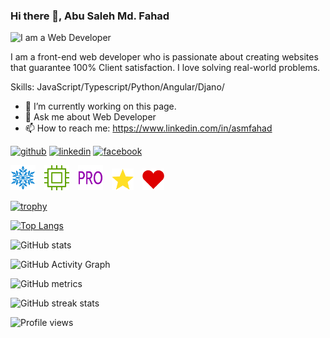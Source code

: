 ### Hi there 👋, Abu Saleh Md. Fahad

![I am a Web Developer](https://arturssmirnovs.github.io/github-profile-readme-generator/images/banner.png)

I am a front-end web developer who is passionate about creating websites that guarantee 100% Client satisfaction. I love solving real-world problems.

Skills: JavaScript/Typescript/Python/Angular/Djano/

- 🔭 I’m currently working on this page. 
- 💬 Ask me about Web Developer 
- 📫 How to reach me: https://www.linkedin.com/in/asmfahad 


[<img src='https://cdn.jsdelivr.net/npm/simple-icons@3.0.1/icons/github.svg' alt='github' height='40'>](https://github.com/fahad2021)  [<img src='https://cdn.jsdelivr.net/npm/simple-icons@3.0.1/icons/linkedin.svg' alt='linkedin' height='40'>](https://www.linkedin.com/in/https://www.linkedin.com/in/asmfahad/)  [<img src='https://cdn.jsdelivr.net/npm/simple-icons@3.0.1/icons/facebook.svg' alt='facebook' height='40'>](https://www.facebook.com/https://www.facebook.com/profile.php?id=100086609057109&mibextid=ZbWKwL)  

<a href='https://archiveprogram.github.com/'><img src='https://raw.githubusercontent.com/acervenky/animated-github-badges/master/assets/acbadge.gif' width='40' height='40'></a> <a href='https://docs.github.com/en/developers'><img src='https://raw.githubusercontent.com/acervenky/animated-github-badges/master/assets/devbadge.gif' width='40' height='40'></a> <a href='https://github.com/pricing'><img src='https://raw.githubusercontent.com/acervenky/animated-github-badges/master/assets/pro.gif' width='40' height='40'></a> <a href='https://stars.github.com/'><img src='https://raw.githubusercontent.com/acervenky/animated-github-badges/master/assets/starbadge.gif' width='35' height='35'></a> <a href='https://docs.github.com/en/github/supporting-the-open-source-community-with-github-sponsors'><img src='https://raw.githubusercontent.com/acervenky/animated-github-badges/master/assets/sponsorbadge.gif' width='35' height='35'></a> 

[![trophy](https://github-profile-trophy.vercel.app/?username=fahad2021)](https://github.com/ryo-ma/github-profile-trophy)

[![Top Langs](https://github-readme-stats.vercel.app/api/top-langs/?username=fahad2021)](https://github.com/anuraghazra/github-readme-stats)

![GitHub stats](https://github-readme-stats.vercel.app/api?username=fahad2021&show_icons=true)  

![GitHub Activity Graph](https://activity-graph.herokuapp.com/graph?username=fahad2021)  

![GitHub metrics](https://metrics.lecoq.io/fahad2021)  

![GitHub streak stats](https://streak-stats.demolab.com/?user=fahad2021)  

![Profile views](https://gpvc.arturio.dev/fahad2021)  
